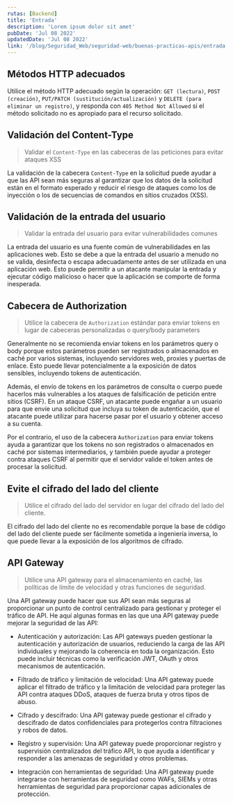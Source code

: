 ```yaml
---
rutas: [Backend]
title: 'Entrada'
description: 'Lorem ipsum dolor sit amet'
pubDate: 'Jul 08 2022'
updatedDate: 'Jul 08 2022'
link: '/blog/Seguridad_Web/seguridad-web/buenas-practicas-apis/entrada'
---
```


## Métodos HTTP adecuados
Utilice el método HTTP adecuado según la operación: `GET (lectura)`, `POST (creación)`, `PUT/PATCH (sustitución/actualización)` y `DELETE (para eliminar un registro)`, y responda con `405 Method Not Allowed` si el método solicitado no es apropiado para el recurso solicitado.

## Validación del Content-Type
> Validar el `Content-Type` en las cabeceras de las peticiones para evitar ataques XSS

La validación de la cabecera `Content-Type` en la solicitud puede ayudar a que las API sean más seguras al garantizar que los datos de la solicitud están en el formato esperado y reducir el riesgo de ataques como los de inyección o los de secuencias de comandos en sitios cruzados (XSS).

## Validación de la entrada del usuario
> Validar la entrada del usuario para evitar vulnerabilidades comunes

La entrada del usuario es una fuente común de vulnerabilidades en las aplicaciones web. Esto se debe a que la entrada del usuario a menudo no se valida, desinfecta o escapa adecuadamente antes de ser utilizada en una aplicación web. Esto puede permitir a un atacante manipular la entrada y ejecutar código malicioso o hacer que la aplicación se comporte de forma inesperada.

## Cabecera de Authorization
> Utilice la cabecera de `Authorization` estándar para enviar tokens en lugar de cabeceras personalizadas o query/body parameters

Generalmente no se recomienda enviar tokens en los parámetros query o body porque estos parámetros pueden ser registrados o almacenados en caché por varios sistemas, incluyendo servidores web, proxies y puertas de enlace. Esto puede llevar potencialmente a la exposición de datos sensibles, incluyendo tokens de autenticación.

Además, el envío de tokens en los parámetros de consulta o cuerpo puede hacerlos más vulnerables a los ataques de falsificación de petición entre sitios (CSRF). En un ataque CSRF, un atacante puede engañar a un usuario para que envíe una solicitud que incluya su token de autenticación, que el atacante puede utilizar para hacerse pasar por el usuario y obtener acceso a su cuenta.

Por el contrario, el uso de la cabecera `Authorization` para enviar tokens ayuda a garantizar que los tokens no son registrados o almacenados en caché por sistemas intermediarios, y también puede ayudar a proteger contra ataques CSRF al permitir que el servidor valide el token antes de procesar la solicitud.

## Evite el cifrado del lado del cliente
> Utilice el cifrado del lado del servidor en lugar del cifrado del lado del cliente.

El cifrado del lado del cliente no es recomendable porque la base de código del lado del cliente puede ser fácilmente sometida a ingeniería inversa, lo que puede llevar a la exposición de los algoritmos de cifrado.

## API Gateway
> Utilice una API gateway para el almacenamiento en caché, las políticas de límite de velocidad y otras funciones de seguridad.

Una API gateway puede hacer que sus API sean más seguras al proporcionar un punto de control centralizado para gestionar y proteger el tráfico de API. He aquí algunas formas en las que una API gateway puede mejorar la seguridad de las API:

* Autenticación y autorización: Las API gateways pueden gestionar la autenticación y autorización de usuarios, reduciendo la carga de las API individuales y mejorando la coherencia en toda la organización. Esto puede incluir técnicas como la verificación JWT, OAuth y otros mecanismos de autenticación.

* Filtrado de tráfico y limitación de velocidad: Una API gateway puede aplicar el filtrado de tráfico y la limitación de velocidad para proteger las API contra ataques DDoS, ataques de fuerza bruta y otros tipos de abuso.

* Cifrado y descifrado: Una API gateway puede gestionar el cifrado y descifrado de datos confidenciales para protegerlos contra filtraciones y robos de datos.

* Registro y supervisión: Una API gateway puede proporcionar registro y supervisión centralizados del tráfico API, lo que ayuda a identificar y responder a las amenazas de seguridad y otros problemas.

* Integración con herramientas de seguridad: Una API gateway puede integrarse con herramientas de seguridad como WAFs, SIEMs y otras herramientas de seguridad para proporcionar capas adicionales de protección.